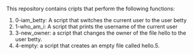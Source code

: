 This repository contains cripts that perform the following functions:
1. 0-iam_betty: A script that switches the current user to the user betty
2. 1-who_am_i: A script that prints the username of the current user
3. 3-new_owner: a script that changes the owner of the file hello to the user betty.
4. 4-empty: a script that creates an empty file called hello.5. 
